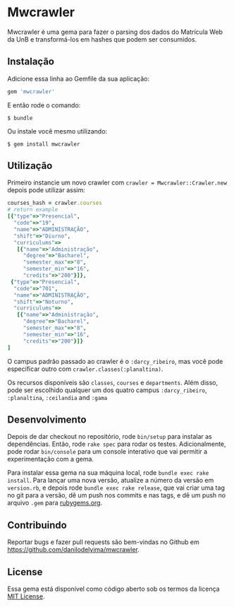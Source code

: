 # Mwcrawler

Mwcrawler é uma gema para fazer o parsing dos dados do Matrícula Web da UnB e transformá-los em hashes que podem ser consumidos.

## Instalação

Adicione essa linha ao Gemfile da sua aplicação:

```ruby
gem 'mwcrawler'
```

E então rode o comando:

    $ bundle

Ou instale você mesmo utilizando:

    $ gem install mwcrawler

## Utilização

Primeiro instancie um novo crawler com `crawler = Mwcrawler::Crawler.new`
depois pode utilizar assim:
```ruby
courses_hash = crawler.courses
# return example
[{"type"=>"Presencial",
  "code"=>"19",
  "name"=>"ADMINISTRAÇÃO",
  "shift"=>"Diurno",
  "curriculums"=>
   [{"name"=>"Administração",
     "degree"=>"Bacharel",
     "semester_max"=>"8",
     "semester_min"=>"16",
     "credits"=>"200"}]},
 {"type"=>"Presencial",
  "code"=>"701",
  "name"=>"ADMINISTRAÇÃO",
  "shift"=>"Noturno",
  "curriculums"=>
   [{"name"=>"Administração",
     "degree"=>"Bacharel",
     "semester_max"=>"8",
     "semester_min"=>"16",
     "credits"=>"200"}]}
]
```
O campus padrão passado ao crawler é o `:darcy_ribeiro`, mas você pode especificar outro com `crawler.classes(:planaltina)`.

Os recursos disponíveis são `classes`, `courses` e `departments`. Além disso, pode ser escolhido qualquer um dos quatro campus `:darcy_ribeiro`, `:planaltina`, `:ceilandia` and `:gama`

## Desenvolvimento

Depois de dar checkout no repositório, rode `bin/setup` para instalar as dependências. Então, rode `rake spec` para rodar os testes. Adicionalmente, pode rodar `bin/console` para um console interativo que vai permitir a experimentação com a gema.

Para instalar essa gema na sua máquina local, rode `bundle exec rake install`. Para lançar uma nova versão, atualize a número da versão em `version.rb`, e depois rode `bundle exec rake release`, que vai criar uma tag no git para a versão, dê um push nos commits e nas tags, e dê um push no arquivo `.gem` para [rubygems.org](https://rubygems.org).

## Contribuindo

Reportar bugs e fazer pull requests são bem-vindas no Github em https://github.com/danilodelyima/mwcrawler.

## License

Essa gema está disponível como código aberto sob os termos da licença
[MIT License](https://opensource.org/licenses/MIT).
